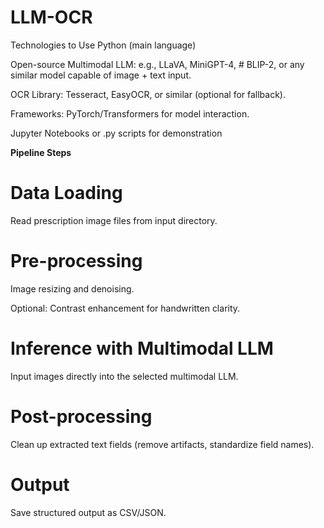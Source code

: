 # LLM-OCR
Technologies to Use
Python (main language)

Open-source Multimodal LLM: e.g., LLaVA, MiniGPT-4, # BLIP-2, or any similar model capable of image + text input.

OCR Library: Tesseract, EasyOCR, or similar (optional for fallback).

Frameworks: PyTorch/Transformers for model interaction.

Jupyter Notebooks or .py scripts for demonstration

**Pipeline Steps**
# Data Loading

Read prescription image files from input directory.

# Pre-processing

Image resizing and denoising.

Optional: Contrast enhancement for handwritten clarity.

# Inference with Multimodal LLM

Input images directly into the selected multimodal LLM. 

# Post-processing

Clean up extracted text fields (remove artifacts, standardize field names).

# Output

Save structured output as CSV/JSON.